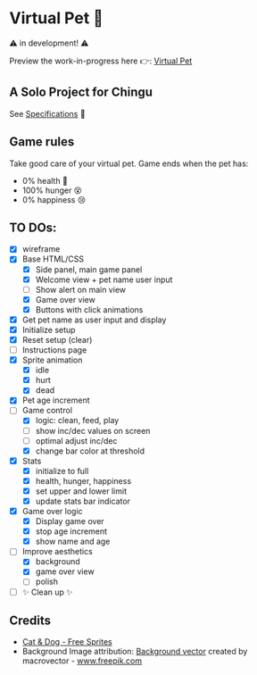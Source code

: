 # Virtual Pet 🐾

⚠ in development! ⚠ 

Preview the work-in-progress here 👉:  [Virtual Pet]( maryletteroa.github.io/virtual_pet)

## A Solo Project for Chingu

See [Specifications](https://github.com/chingu-voyages/soloproject-tier1-virtualpet) 📃

## Game rules
Take good care of your virtual pet. Game ends when the pet has:
 - 0% health 🤧
 - 100% hunger 😵
 - 0% happiness 😢

## TO DOs:
- [x] wireframe
- [x] Base HTML/CSS
    - [x] Side panel, main game panel
    - [x] Welcome view + pet name user input
    - [ ] Show alert on main view
    - [x] Game over view
    - [x] Buttons with click animations
- [x] Get pet name as user input and display
- [x] Initialize setup
- [x] Reset setup (clear)
- [ ] Instructions page
- [x] Sprite animation
    - [x] idle
    - [x] hurt
    - [x] dead
- [x] Pet age increment
- [ ] Game control 
    - [x] logic: clean, feed, play
    - [ ] show inc/dec values on screen
    - [ ] optimal adjust inc/dec
    - [x] change bar color at threshold
- [x] Stats
    - [x] initialize to full
    - [x] health, hunger, happiness
    - [x] set upper and lower limit 
    - [x] update stats bar indicator
- [x] Game over logic
    - [x] Display game over
    - [x] stop age increment
    - [x] show name and age
- [ ] Improve aesthetics
    - [x] background
    - [x] game over view
    - [ ] polish
- [ ] ✨ Clean up ✨

## Credits
- [Cat & Dog - Free Sprites](https://www.gameart2d.com/cat-and-dog-free-sprites.html)
- Background Image attribution: [Background vector](https://www.freepik.com/vectors/background) created by macrovector - www.freepik.com